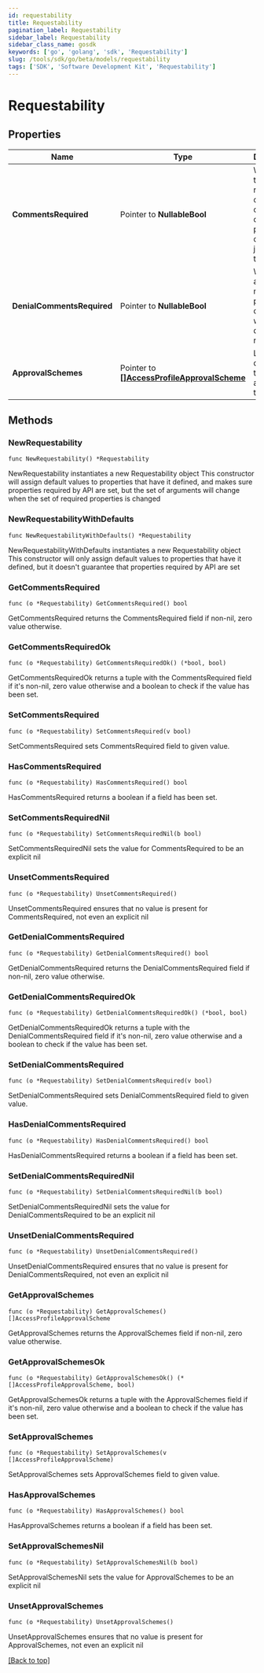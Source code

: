 ```yaml
---
id: requestability
title: Requestability
pagination_label: Requestability
sidebar_label: Requestability
sidebar_class_name: gosdk
keywords: ['go', 'golang', 'sdk', 'Requestability'] 
slug: /tools/sdk/go/beta/models/requestability
tags: ['SDK', 'Software Development Kit', 'Requestability']
---
```


# Requestability

## Properties

Name | Type | Description | Notes
------------ | ------------- | ------------- | -------------
**CommentsRequired** | Pointer to **NullableBool** | Whether the requester of the containing object must provide comments justifying the request | [optional] [default to false]
**DenialCommentsRequired** | Pointer to **NullableBool** | Whether an approver must provide comments when denying the request | [optional] [default to false]
**ApprovalSchemes** | Pointer to [**[]AccessProfileApprovalScheme**](AccessProfileApprovalScheme) | List describing the steps in approving the request | [optional] 

## Methods

### NewRequestability

`func NewRequestability() *Requestability`

NewRequestability instantiates a new Requestability object
This constructor will assign default values to properties that have it defined,
and makes sure properties required by API are set, but the set of arguments
will change when the set of required properties is changed

### NewRequestabilityWithDefaults

`func NewRequestabilityWithDefaults() *Requestability`

NewRequestabilityWithDefaults instantiates a new Requestability object
This constructor will only assign default values to properties that have it defined,
but it doesn't guarantee that properties required by API are set

### GetCommentsRequired

`func (o *Requestability) GetCommentsRequired() bool`

GetCommentsRequired returns the CommentsRequired field if non-nil, zero value otherwise.

### GetCommentsRequiredOk

`func (o *Requestability) GetCommentsRequiredOk() (*bool, bool)`

GetCommentsRequiredOk returns a tuple with the CommentsRequired field if it's non-nil, zero value otherwise
and a boolean to check if the value has been set.

### SetCommentsRequired

`func (o *Requestability) SetCommentsRequired(v bool)`

SetCommentsRequired sets CommentsRequired field to given value.

### HasCommentsRequired

`func (o *Requestability) HasCommentsRequired() bool`

HasCommentsRequired returns a boolean if a field has been set.

### SetCommentsRequiredNil

`func (o *Requestability) SetCommentsRequiredNil(b bool)`

 SetCommentsRequiredNil sets the value for CommentsRequired to be an explicit nil

### UnsetCommentsRequired
`func (o *Requestability) UnsetCommentsRequired()`

UnsetCommentsRequired ensures that no value is present for CommentsRequired, not even an explicit nil
### GetDenialCommentsRequired

`func (o *Requestability) GetDenialCommentsRequired() bool`

GetDenialCommentsRequired returns the DenialCommentsRequired field if non-nil, zero value otherwise.

### GetDenialCommentsRequiredOk

`func (o *Requestability) GetDenialCommentsRequiredOk() (*bool, bool)`

GetDenialCommentsRequiredOk returns a tuple with the DenialCommentsRequired field if it's non-nil, zero value otherwise
and a boolean to check if the value has been set.

### SetDenialCommentsRequired

`func (o *Requestability) SetDenialCommentsRequired(v bool)`

SetDenialCommentsRequired sets DenialCommentsRequired field to given value.

### HasDenialCommentsRequired

`func (o *Requestability) HasDenialCommentsRequired() bool`

HasDenialCommentsRequired returns a boolean if a field has been set.

### SetDenialCommentsRequiredNil

`func (o *Requestability) SetDenialCommentsRequiredNil(b bool)`

 SetDenialCommentsRequiredNil sets the value for DenialCommentsRequired to be an explicit nil

### UnsetDenialCommentsRequired
`func (o *Requestability) UnsetDenialCommentsRequired()`

UnsetDenialCommentsRequired ensures that no value is present for DenialCommentsRequired, not even an explicit nil
### GetApprovalSchemes

`func (o *Requestability) GetApprovalSchemes() []AccessProfileApprovalScheme`

GetApprovalSchemes returns the ApprovalSchemes field if non-nil, zero value otherwise.

### GetApprovalSchemesOk

`func (o *Requestability) GetApprovalSchemesOk() (*[]AccessProfileApprovalScheme, bool)`

GetApprovalSchemesOk returns a tuple with the ApprovalSchemes field if it's non-nil, zero value otherwise
and a boolean to check if the value has been set.

### SetApprovalSchemes

`func (o *Requestability) SetApprovalSchemes(v []AccessProfileApprovalScheme)`

SetApprovalSchemes sets ApprovalSchemes field to given value.

### HasApprovalSchemes

`func (o *Requestability) HasApprovalSchemes() bool`

HasApprovalSchemes returns a boolean if a field has been set.

### SetApprovalSchemesNil

`func (o *Requestability) SetApprovalSchemesNil(b bool)`

 SetApprovalSchemesNil sets the value for ApprovalSchemes to be an explicit nil

### UnsetApprovalSchemes
`func (o *Requestability) UnsetApprovalSchemes()`

UnsetApprovalSchemes ensures that no value is present for ApprovalSchemes, not even an explicit nil

[[Back to top]](#) 


